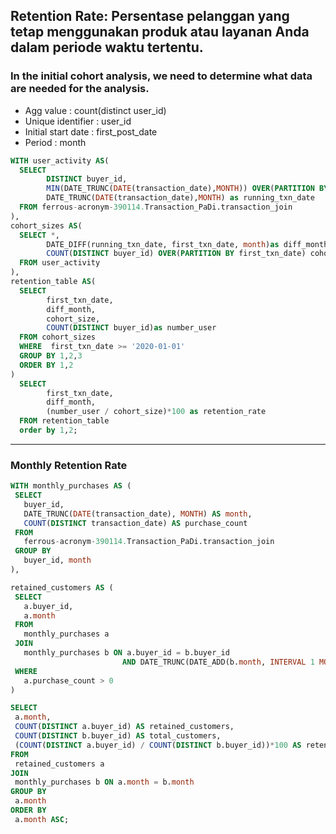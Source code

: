 ## Retention Rate: Persentase pelanggan yang tetap menggunakan produk atau layanan Anda dalam periode waktu tertentu.

### In the initial cohort analysis, we need to determine what data are needed for the analysis.
- Agg value : count(distinct user_id)
- Unique identifier : user_id
- Initial start date : first_post_date
- Period : month


````sql
WITH user_activity AS(
  SELECT
        DISTINCT buyer_id,
        MIN(DATE_TRUNC(DATE(transaction_date),MONTH)) OVER(PARTITION BY buyer_id) as first_txn_date,
        DATE_TRUNC(DATE(transaction_date),MONTH) as running_txn_date
  FROM ferrous-acronym-390114.Transaction_PaDi.transaction_join    
),
cohort_sizes AS(
  SELECT *,
        DATE_DIFF(running_txn_date, first_txn_date, month)as diff_month,
        COUNT(DISTINCT buyer_id) OVER(PARTITION BY first_txn_date) cohort_size
  FROM user_activity      
),
retention_table AS(
  SELECT
        first_txn_date,
        diff_month,
        cohort_size,
        COUNT(DISTINCT buyer_id)as number_user
  FROM cohort_sizes
  WHERE  first_txn_date >= '2020-01-01'     
  GROUP BY 1,2,3
  ORDER BY 1,2
)
  SELECT
        first_txn_date,
        diff_month,
        (number_user / cohort_size)*100 as retention_rate
  FROM retention_table  
  order by 1,2;
````

----

### Monthly Retention Rate
 ```sql
 WITH monthly_purchases AS (
  SELECT
    buyer_id,
    DATE_TRUNC(DATE(transaction_date), MONTH) AS month,
    COUNT(DISTINCT transaction_date) AS purchase_count
  FROM
    ferrous-acronym-390114.Transaction_PaDi.transaction_join
  GROUP BY
    buyer_id, month
),

retained_customers AS (
  SELECT
    a.buyer_id,
    a.month
  FROM
    monthly_purchases a
  JOIN
    monthly_purchases b ON a.buyer_id = b.buyer_id
                          AND DATE_TRUNC(DATE_ADD(b.month, INTERVAL 1 MONTH), MONTH) = a.month
  WHERE
    a.purchase_count > 0
)

SELECT
  a.month,
  COUNT(DISTINCT a.buyer_id) AS retained_customers,
  COUNT(DISTINCT b.buyer_id) AS total_customers,
  (COUNT(DISTINCT a.buyer_id) / COUNT(DISTINCT b.buyer_id))*100 AS retention_rate
FROM
  retained_customers a
JOIN
  monthly_purchases b ON a.month = b.month
GROUP BY
  a.month
ORDER BY
  a.month ASC;
```


